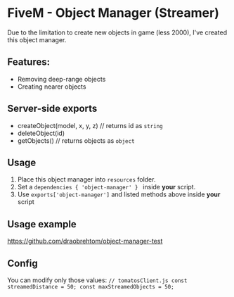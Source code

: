 # FiveM - Object Manager (Streamer)

Due to the limitation to create new objects in game  (less 2000), I've created this object manager. 


## Features:
- Removing deep-range objects
- Creating nearer objects


## Server-side exports
- createObject(model, x, y, z) // returns id as `string`
- deleteObject(id)
- getObjects() // returns objects as `object`

## Usage
1. Place this object manager into `resources` folder.
2. Set a `dependencies { 'object-manager' } ` inside **your** script.
3. Use `exports['object-manager']` and listed methods above inside **your** script

## Usage example
https://github.com/draobrehtom/object-manager-test

## Config
You can modify only those values:
`
// tomatosClient.js
const streamedDistance = 50;
const maxStreamedObjects = 50;
`